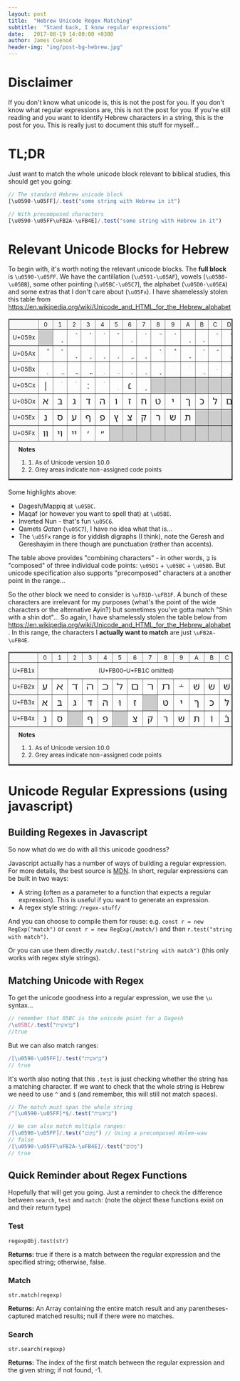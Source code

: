 ```yaml
---
layout: post
title:  "Hebrew Unicode Regex Matching"
subtitle:  "Stand back, I know regular expressions"
date:   2017-08-19 14:00:00 +0300
author: James Cuénod
header-img: "img/post-bg-hebrew.jpg"
---
```


# Disclaimer

If you don't know what unicode is, this is not the post for you. If you don't know what regular expressions are, this is not the post for you. If you're still reading and you want to identify Hebrew characters in a string, this is the post for you. This is really just to document this stuff for myself...

# TL;DR

Just want to match the whole unicode block relevant to biblical studies, this should get you going:

```javascript
// The standard Hebrew unicode block
[\u0590-\u05FF]/.test("some string with Hebrew in it")

// With precomposed characters
[\u0590-\u05FF\uFB2A-\uFB4E]/.test("some string with Hebrew in it")
```

# Relevant Unicode Blocks for Hebrew

To begin with, it's worth noting the relevant unicode blocks. The **full block** is `\u0590-\u05FF`. We have the cantillation (`\u0591-\u05AF`), vowels (`\u05B0-\u05BB`), some other pointing (`\u05BC-\u05C7`), the alphabet (`\u05D0-\u05EA`) and some extras that I don't care about (`\u05Fx`). I have shamelessly stolen this table from <https://en.wikipedia.org/wiki/Unicode_and_HTML_for_the_Hebrew_alphabet>

<table border="2" cellspacing="0" cellpadding="5" style="width:100%;border-collapse:collapse;font-size:large;text-align:center;vertical-align:middle;">
<tr style="background:#F8F8F8;font-size:small">
<td>&#160;</td><td>0</td><td>1</td><td>2</td><td>3</td><td>4</td><td>5</td><td>6</td><td>7</td><td>8</td><td>9</td><td>A</td><td>B</td><td>C</td><td>D</td><td>E</td><td>F</td>
</tr>
<tr>
<td style="background:#F8F8F8;font-size:small">U+059x</td>
<td title="Reserved" style="background-color:#CCCCCC;"></td>
<td title="U+0591: HEBREW ACCENT ETNAHTA"><span class="script-hebrew" style="font-size: 115%; font-family: 'SBL BibLit', 'SBL Hebrew', 'David CLM', 'Frenk Ruehl CLM', 'Hadasim CLM', Cardo, Shofar, David, 'Ezra SIL', 'Ezra SIL SR', 'Noto Sans Hebrew', FreeSerif, 'Times New Roman', FreeSans, Arial;" dir="rtl">֑&#160;</span>‎</td>
<td title="U+0592: HEBREW ACCENT SEGOL"><span class="script-hebrew" style="font-size: 115%; font-family: 'SBL BibLit', 'SBL Hebrew', 'David CLM', 'Frenk Ruehl CLM', 'Hadasim CLM', Cardo, Shofar, David, 'Ezra SIL', 'Ezra SIL SR', 'Noto Sans Hebrew', FreeSerif, 'Times New Roman', FreeSans, Arial;" dir="rtl">֒&#160;</span>‎</td>
<td title="U+0593: HEBREW ACCENT SHALSHELET"><span class="script-hebrew" style="font-size: 115%; font-family: 'SBL BibLit', 'SBL Hebrew', 'David CLM', 'Frenk Ruehl CLM', 'Hadasim CLM', Cardo, Shofar, David, 'Ezra SIL', 'Ezra SIL SR', 'Noto Sans Hebrew', FreeSerif, 'Times New Roman', FreeSans, Arial;" dir="rtl">֓&#160;</span>‎</td>
<td title="U+0594: HEBREW ACCENT ZAQEF QATAN"><span class="script-hebrew" style="font-size: 115%; font-family: 'SBL BibLit', 'SBL Hebrew', 'David CLM', 'Frenk Ruehl CLM', 'Hadasim CLM', Cardo, Shofar, David, 'Ezra SIL', 'Ezra SIL SR', 'Noto Sans Hebrew', FreeSerif, 'Times New Roman', FreeSans, Arial;" dir="rtl">֔&#160;</span>‎</td>
<td title="U+0595: HEBREW ACCENT ZAQEF GADOL"><span class="script-hebrew" style="font-size: 115%; font-family: 'SBL BibLit', 'SBL Hebrew', 'David CLM', 'Frenk Ruehl CLM', 'Hadasim CLM', Cardo, Shofar, David, 'Ezra SIL', 'Ezra SIL SR', 'Noto Sans Hebrew', FreeSerif, 'Times New Roman', FreeSans, Arial;" dir="rtl">֕&#160;</span>‎</td>
<td title="U+0596: HEBREW ACCENT TIPEHA"><span class="script-hebrew" style="font-size: 115%; font-family: 'SBL BibLit', 'SBL Hebrew', 'David CLM', 'Frenk Ruehl CLM', 'Hadasim CLM', Cardo, Shofar, David, 'Ezra SIL', 'Ezra SIL SR', 'Noto Sans Hebrew', FreeSerif, 'Times New Roman', FreeSans, Arial;" dir="rtl">֖&#160;</span>‎</td>
<td title="U+0597: HEBREW ACCENT REVIA"><span class="script-hebrew" style="font-size: 115%; font-family: 'SBL BibLit', 'SBL Hebrew', 'David CLM', 'Frenk Ruehl CLM', 'Hadasim CLM', Cardo, Shofar, David, 'Ezra SIL', 'Ezra SIL SR', 'Noto Sans Hebrew', FreeSerif, 'Times New Roman', FreeSans, Arial;" dir="rtl">֗&#160;</span>‎</td>
<td title="U+0598: HEBREW ACCENT ZARQA"><span class="script-hebrew" style="font-size: 115%; font-family: 'SBL BibLit', 'SBL Hebrew', 'David CLM', 'Frenk Ruehl CLM', 'Hadasim CLM', Cardo, Shofar, David, 'Ezra SIL', 'Ezra SIL SR', 'Noto Sans Hebrew', FreeSerif, 'Times New Roman', FreeSans, Arial;" dir="rtl">֘&#160;</span>‎</td>
<td title="U+0599: HEBREW ACCENT PASHTA"><span class="script-hebrew" style="font-size: 115%; font-family: 'SBL BibLit', 'SBL Hebrew', 'David CLM', 'Frenk Ruehl CLM', 'Hadasim CLM', Cardo, Shofar, David, 'Ezra SIL', 'Ezra SIL SR', 'Noto Sans Hebrew', FreeSerif, 'Times New Roman', FreeSans, Arial;" dir="rtl">֙&#160;</span>‎</td>
<td title="U+059A: HEBREW ACCENT YETIV"><span class="script-hebrew" style="font-size: 115%; font-family: 'SBL BibLit', 'SBL Hebrew', 'David CLM', 'Frenk Ruehl CLM', 'Hadasim CLM', Cardo, Shofar, David, 'Ezra SIL', 'Ezra SIL SR', 'Noto Sans Hebrew', FreeSerif, 'Times New Roman', FreeSans, Arial;" dir="rtl">֚&#160;</span>‎</td>
<td title="U+059B: HEBREW ACCENT TEVIR"><span class="script-hebrew" style="font-size: 115%; font-family: 'SBL BibLit', 'SBL Hebrew', 'David CLM', 'Frenk Ruehl CLM', 'Hadasim CLM', Cardo, Shofar, David, 'Ezra SIL', 'Ezra SIL SR', 'Noto Sans Hebrew', FreeSerif, 'Times New Roman', FreeSans, Arial;" dir="rtl">֛&#160;</span>‎</td>
<td title="U+059C: HEBREW ACCENT GERESH"><span class="script-hebrew" style="font-size: 115%; font-family: 'SBL BibLit', 'SBL Hebrew', 'David CLM', 'Frenk Ruehl CLM', 'Hadasim CLM', Cardo, Shofar, David, 'Ezra SIL', 'Ezra SIL SR', 'Noto Sans Hebrew', FreeSerif, 'Times New Roman', FreeSans, Arial;" dir="rtl">֜&#160;</span>‎</td>
<td title="U+059D: HEBREW ACCENT GERESH MUQDAM"><span class="script-hebrew" style="font-size: 115%; font-family: 'SBL BibLit', 'SBL Hebrew', 'David CLM', 'Frenk Ruehl CLM', 'Hadasim CLM', Cardo, Shofar, David, 'Ezra SIL', 'Ezra SIL SR', 'Noto Sans Hebrew', FreeSerif, 'Times New Roman', FreeSans, Arial;" dir="rtl">֝&#160;</span>‎</td>
<td title="U+059E: HEBREW ACCENT GERSHAYIM"><span class="script-hebrew" style="font-size: 115%; font-family: 'SBL BibLit', 'SBL Hebrew', 'David CLM', 'Frenk Ruehl CLM', 'Hadasim CLM', Cardo, Shofar, David, 'Ezra SIL', 'Ezra SIL SR', 'Noto Sans Hebrew', FreeSerif, 'Times New Roman', FreeSans, Arial;" dir="rtl">֞&#160;</span>‎</td>
<td title="U+059F: HEBREW ACCENT QARNEY PARA"><span class="script-hebrew" style="font-size: 115%; font-family: 'SBL BibLit', 'SBL Hebrew', 'David CLM', 'Frenk Ruehl CLM', 'Hadasim CLM', Cardo, Shofar, David, 'Ezra SIL', 'Ezra SIL SR', 'Noto Sans Hebrew', FreeSerif, 'Times New Roman', FreeSans, Arial;" dir="rtl">֟&#160;</span>‎</td>
</tr>
<tr>
<td style="background:#F8F8F8;font-size:small">U+05Ax</td>
<td title="U+05A0: HEBREW ACCENT TELISHA GEDOLA"><span class="script-hebrew" style="font-size: 115%; font-family: 'SBL BibLit', 'SBL Hebrew', 'David CLM', 'Frenk Ruehl CLM', 'Hadasim CLM', Cardo, Shofar, David, 'Ezra SIL', 'Ezra SIL SR', 'Noto Sans Hebrew', FreeSerif, 'Times New Roman', FreeSans, Arial;" dir="rtl">֠&#160;</span>‎</td>
<td title="U+05A1: HEBREW ACCENT PAZER"><span class="script-hebrew" style="font-size: 115%; font-family: 'SBL BibLit', 'SBL Hebrew', 'David CLM', 'Frenk Ruehl CLM', 'Hadasim CLM', Cardo, Shofar, David, 'Ezra SIL', 'Ezra SIL SR', 'Noto Sans Hebrew', FreeSerif, 'Times New Roman', FreeSans, Arial;" dir="rtl">֡&#160;</span>‎</td>
<td title="U+05A2: HEBREW ACCENT ATNAH HAFUKH"><span class="script-hebrew" style="font-size: 115%; font-family: 'SBL BibLit', 'SBL Hebrew', 'David CLM', 'Frenk Ruehl CLM', 'Hadasim CLM', Cardo, Shofar, David, 'Ezra SIL', 'Ezra SIL SR', 'Noto Sans Hebrew', FreeSerif, 'Times New Roman', FreeSans, Arial;" dir="rtl">֢&#160;</span>‎</td>
<td title="U+05A3: HEBREW ACCENT MUNAH"><span class="script-hebrew" style="font-size: 115%; font-family: 'SBL BibLit', 'SBL Hebrew', 'David CLM', 'Frenk Ruehl CLM', 'Hadasim CLM', Cardo, Shofar, David, 'Ezra SIL', 'Ezra SIL SR', 'Noto Sans Hebrew', FreeSerif, 'Times New Roman', FreeSans, Arial;" dir="rtl">֣&#160;</span>‎</td>
<td title="U+05A4: HEBREW ACCENT MAHAPAKH"><span class="script-hebrew" style="font-size: 115%; font-family: 'SBL BibLit', 'SBL Hebrew', 'David CLM', 'Frenk Ruehl CLM', 'Hadasim CLM', Cardo, Shofar, David, 'Ezra SIL', 'Ezra SIL SR', 'Noto Sans Hebrew', FreeSerif, 'Times New Roman', FreeSans, Arial;" dir="rtl">֤&#160;</span>‎</td>
<td title="U+05A5: HEBREW ACCENT MERKHA"><span class="script-hebrew" style="font-size: 115%; font-family: 'SBL BibLit', 'SBL Hebrew', 'David CLM', 'Frenk Ruehl CLM', 'Hadasim CLM', Cardo, Shofar, David, 'Ezra SIL', 'Ezra SIL SR', 'Noto Sans Hebrew', FreeSerif, 'Times New Roman', FreeSans, Arial;" dir="rtl">֥&#160;</span>‎</td>
<td title="U+05A6: HEBREW ACCENT MERKHA KEFULA"><span class="script-hebrew" style="font-size: 115%; font-family: 'SBL BibLit', 'SBL Hebrew', 'David CLM', 'Frenk Ruehl CLM', 'Hadasim CLM', Cardo, Shofar, David, 'Ezra SIL', 'Ezra SIL SR', 'Noto Sans Hebrew', FreeSerif, 'Times New Roman', FreeSans, Arial;" dir="rtl">֦&#160;</span>‎</td>
<td title="U+05A7: HEBREW ACCENT DARGA"><span class="script-hebrew" style="font-size: 115%; font-family: 'SBL BibLit', 'SBL Hebrew', 'David CLM', 'Frenk Ruehl CLM', 'Hadasim CLM', Cardo, Shofar, David, 'Ezra SIL', 'Ezra SIL SR', 'Noto Sans Hebrew', FreeSerif, 'Times New Roman', FreeSans, Arial;" dir="rtl">֧&#160;</span>‎</td>
<td title="U+05A8: HEBREW ACCENT QADMA"><span class="script-hebrew" style="font-size: 115%; font-family: 'SBL BibLit', 'SBL Hebrew', 'David CLM', 'Frenk Ruehl CLM', 'Hadasim CLM', Cardo, Shofar, David, 'Ezra SIL', 'Ezra SIL SR', 'Noto Sans Hebrew', FreeSerif, 'Times New Roman', FreeSans, Arial;" dir="rtl">֨&#160;</span>‎</td>
<td title="U+05A9: HEBREW ACCENT TELISHA QETANA"><span class="script-hebrew" style="font-size: 115%; font-family: 'SBL BibLit', 'SBL Hebrew', 'David CLM', 'Frenk Ruehl CLM', 'Hadasim CLM', Cardo, Shofar, David, 'Ezra SIL', 'Ezra SIL SR', 'Noto Sans Hebrew', FreeSerif, 'Times New Roman', FreeSans, Arial;" dir="rtl">֩&#160;</span>‎</td>
<td title="U+05AA: HEBREW ACCENT YERAH BEN YOMO"><span class="script-hebrew" style="font-size: 115%; font-family: 'SBL BibLit', 'SBL Hebrew', 'David CLM', 'Frenk Ruehl CLM', 'Hadasim CLM', Cardo, Shofar, David, 'Ezra SIL', 'Ezra SIL SR', 'Noto Sans Hebrew', FreeSerif, 'Times New Roman', FreeSans, Arial;" dir="rtl">֪&#160;</span>‎</td>
<td title="U+05AB: HEBREW ACCENT OLE"><span class="script-hebrew" style="font-size: 115%; font-family: 'SBL BibLit', 'SBL Hebrew', 'David CLM', 'Frenk Ruehl CLM', 'Hadasim CLM', Cardo, Shofar, David, 'Ezra SIL', 'Ezra SIL SR', 'Noto Sans Hebrew', FreeSerif, 'Times New Roman', FreeSans, Arial;" dir="rtl">֫&#160;</span>‎</td>
<td title="U+05AC: HEBREW ACCENT ILUY"><span class="script-hebrew" style="font-size: 115%; font-family: 'SBL BibLit', 'SBL Hebrew', 'David CLM', 'Frenk Ruehl CLM', 'Hadasim CLM', Cardo, Shofar, David, 'Ezra SIL', 'Ezra SIL SR', 'Noto Sans Hebrew', FreeSerif, 'Times New Roman', FreeSans, Arial;" dir="rtl">֬&#160;</span>‎</td>
<td title="U+05AD: HEBREW ACCENT DEHI"><span class="script-hebrew" style="font-size: 115%; font-family: 'SBL BibLit', 'SBL Hebrew', 'David CLM', 'Frenk Ruehl CLM', 'Hadasim CLM', Cardo, Shofar, David, 'Ezra SIL', 'Ezra SIL SR', 'Noto Sans Hebrew', FreeSerif, 'Times New Roman', FreeSans, Arial;" dir="rtl">֭&#160;</span>‎</td>
<td title="U+05AE: HEBREW ACCENT ZINOR"><span class="script-hebrew" style="font-size: 115%; font-family: 'SBL BibLit', 'SBL Hebrew', 'David CLM', 'Frenk Ruehl CLM', 'Hadasim CLM', Cardo, Shofar, David, 'Ezra SIL', 'Ezra SIL SR', 'Noto Sans Hebrew', FreeSerif, 'Times New Roman', FreeSans, Arial;" dir="rtl">֮&#160;</span>‎</td>
<td title="U+05AF: HEBREW MARK MASORA CIRCLE"><span class="script-hebrew" style="font-size: 115%; font-family: 'SBL BibLit', 'SBL Hebrew', 'David CLM', 'Frenk Ruehl CLM', 'Hadasim CLM', Cardo, Shofar, David, 'Ezra SIL', 'Ezra SIL SR', 'Noto Sans Hebrew', FreeSerif, 'Times New Roman', FreeSans, Arial;" dir="rtl">֯&#160;</span>‎</td>
</tr>
<tr>
<td style="background:#F8F8F8;font-size:small">U+05Bx</td>
<td title="U+05B0: HEBREW POINT SHEVA"><span class="script-hebrew" style="font-size: 115%; font-family: 'SBL BibLit', 'SBL Hebrew', 'David CLM', 'Frenk Ruehl CLM', 'Hadasim CLM', Cardo, Shofar, David, 'Ezra SIL', 'Ezra SIL SR', 'Noto Sans Hebrew', FreeSerif, 'Times New Roman', FreeSans, Arial;" dir="rtl">ְ&#160;</span>‎</td>
<td title="U+05B1: HEBREW POINT HATAF SEGOL"><span class="script-hebrew" style="font-size: 115%; font-family: 'SBL BibLit', 'SBL Hebrew', 'David CLM', 'Frenk Ruehl CLM', 'Hadasim CLM', Cardo, Shofar, David, 'Ezra SIL', 'Ezra SIL SR', 'Noto Sans Hebrew', FreeSerif, 'Times New Roman', FreeSans, Arial;" dir="rtl">ֱ&#160;</span>‎</td>
<td title="U+05B2: HEBREW POINT HATAF PATAH"><span class="script-hebrew" style="font-size: 115%; font-family: 'SBL BibLit', 'SBL Hebrew', 'David CLM', 'Frenk Ruehl CLM', 'Hadasim CLM', Cardo, Shofar, David, 'Ezra SIL', 'Ezra SIL SR', 'Noto Sans Hebrew', FreeSerif, 'Times New Roman', FreeSans, Arial;" dir="rtl">ֲ&#160;</span>‎</td>
<td title="U+05B3: HEBREW POINT HATAF QAMATS"><span class="script-hebrew" style="font-size: 115%; font-family: 'SBL BibLit', 'SBL Hebrew', 'David CLM', 'Frenk Ruehl CLM', 'Hadasim CLM', Cardo, Shofar, David, 'Ezra SIL', 'Ezra SIL SR', 'Noto Sans Hebrew', FreeSerif, 'Times New Roman', FreeSans, Arial;" dir="rtl">ֳ&#160;</span>‎</td>
<td title="U+05B4: HEBREW POINT HIRIQ"><span class="script-hebrew" style="font-size: 115%; font-family: 'SBL BibLit', 'SBL Hebrew', 'David CLM', 'Frenk Ruehl CLM', 'Hadasim CLM', Cardo, Shofar, David, 'Ezra SIL', 'Ezra SIL SR', 'Noto Sans Hebrew', FreeSerif, 'Times New Roman', FreeSans, Arial;" dir="rtl">ִ&#160;</span>‎</td>
<td title="U+05B5: HEBREW POINT TSERE"><span class="script-hebrew" style="font-size: 115%; font-family: 'SBL BibLit', 'SBL Hebrew', 'David CLM', 'Frenk Ruehl CLM', 'Hadasim CLM', Cardo, Shofar, David, 'Ezra SIL', 'Ezra SIL SR', 'Noto Sans Hebrew', FreeSerif, 'Times New Roman', FreeSans, Arial;" dir="rtl">ֵ&#160;</span>‎</td>
<td title="U+05B6: HEBREW POINT SEGOL"><span class="script-hebrew" style="font-size: 115%; font-family: 'SBL BibLit', 'SBL Hebrew', 'David CLM', 'Frenk Ruehl CLM', 'Hadasim CLM', Cardo, Shofar, David, 'Ezra SIL', 'Ezra SIL SR', 'Noto Sans Hebrew', FreeSerif, 'Times New Roman', FreeSans, Arial;" dir="rtl">ֶ&#160;</span>‎</td>
<td title="U+05B7: HEBREW POINT PATAH"><span class="script-hebrew" style="font-size: 115%; font-family: 'SBL BibLit', 'SBL Hebrew', 'David CLM', 'Frenk Ruehl CLM', 'Hadasim CLM', Cardo, Shofar, David, 'Ezra SIL', 'Ezra SIL SR', 'Noto Sans Hebrew', FreeSerif, 'Times New Roman', FreeSans, Arial;" dir="rtl">ַ&#160;</span>‎</td>
<td title="U+05B8: HEBREW POINT QAMATS"><span class="script-hebrew" style="font-size: 115%; font-family: 'SBL BibLit', 'SBL Hebrew', 'David CLM', 'Frenk Ruehl CLM', 'Hadasim CLM', Cardo, Shofar, David, 'Ezra SIL', 'Ezra SIL SR', 'Noto Sans Hebrew', FreeSerif, 'Times New Roman', FreeSans, Arial;" dir="rtl">ָ&#160;</span>‎</td>
<td title="U+05B9: HEBREW POINT HOLAM"><span class="script-hebrew" style="font-size: 115%; font-family: 'SBL BibLit', 'SBL Hebrew', 'David CLM', 'Frenk Ruehl CLM', 'Hadasim CLM', Cardo, Shofar, David, 'Ezra SIL', 'Ezra SIL SR', 'Noto Sans Hebrew', FreeSerif, 'Times New Roman', FreeSans, Arial;" dir="rtl">ֹ&#160;</span>‎</td>
<td title="U+05BA: HEBREW POINT HOLAM HASER FOR VAV"><span class="script-hebrew" style="font-size: 115%; font-family: 'SBL BibLit', 'SBL Hebrew', 'David CLM', 'Frenk Ruehl CLM', 'Hadasim CLM', Cardo, Shofar, David, 'Ezra SIL', 'Ezra SIL SR', 'Noto Sans Hebrew', FreeSerif, 'Times New Roman', FreeSans, Arial;" dir="rtl">ֺ&#160;</span>‎</td>
<td title="U+05BB: HEBREW POINT QUBUTS"><span class="script-hebrew" style="font-size: 115%; font-family: 'SBL BibLit', 'SBL Hebrew', 'David CLM', 'Frenk Ruehl CLM', 'Hadasim CLM', Cardo, Shofar, David, 'Ezra SIL', 'Ezra SIL SR', 'Noto Sans Hebrew', FreeSerif, 'Times New Roman', FreeSans, Arial;" dir="rtl">ֻ&#160;</span>‎</td>
<td title="U+05BC: HEBREW POINT DAGESH OR MAPIQ"><span class="script-hebrew" style="font-size: 115%; font-family: 'SBL BibLit', 'SBL Hebrew', 'David CLM', 'Frenk Ruehl CLM', 'Hadasim CLM', Cardo, Shofar, David, 'Ezra SIL', 'Ezra SIL SR', 'Noto Sans Hebrew', FreeSerif, 'Times New Roman', FreeSans, Arial;" dir="rtl">ּ&#160;</span>‎</td>
<td title="U+05BD: HEBREW POINT METEG"><span class="script-hebrew" style="font-size: 115%; font-family: 'SBL BibLit', 'SBL Hebrew', 'David CLM', 'Frenk Ruehl CLM', 'Hadasim CLM', Cardo, Shofar, David, 'Ezra SIL', 'Ezra SIL SR', 'Noto Sans Hebrew', FreeSerif, 'Times New Roman', FreeSans, Arial;" dir="rtl">ֽ&#160;</span>‎</td>
<td title="U+05BE: HEBREW PUNCTUATION MAQAF"><span class="script-hebrew" style="font-size: 115%; font-family: 'SBL BibLit', 'SBL Hebrew', 'David CLM', 'Frenk Ruehl CLM', 'Hadasim CLM', Cardo, Shofar, David, 'Ezra SIL', 'Ezra SIL SR', 'Noto Sans Hebrew', FreeSerif, 'Times New Roman', FreeSans, Arial;" dir="rtl">־</span>‎</td>
<td title="U+05BF: HEBREW POINT RAFE"><span class="script-hebrew" style="font-size: 115%; font-family: 'SBL BibLit', 'SBL Hebrew', 'David CLM', 'Frenk Ruehl CLM', 'Hadasim CLM', Cardo, Shofar, David, 'Ezra SIL', 'Ezra SIL SR', 'Noto Sans Hebrew', FreeSerif, 'Times New Roman', FreeSans, Arial;" dir="rtl">ֿ&#160;</span>‎</td>
</tr>
<tr>
<td style="background:#F8F8F8;font-size:small">U+05Cx</td>
<td title="U+05C0: HEBREW PUNCTUATION PASEQ"><span class="script-hebrew" style="font-size: 115%; font-family: 'SBL BibLit', 'SBL Hebrew', 'David CLM', 'Frenk Ruehl CLM', 'Hadasim CLM', Cardo, Shofar, David, 'Ezra SIL', 'Ezra SIL SR', 'Noto Sans Hebrew', FreeSerif, 'Times New Roman', FreeSans, Arial;" dir="rtl">׀</span>‎</td>
<td title="U+05C1: HEBREW POINT SHIN DOT"><span class="script-hebrew" style="font-size: 115%; font-family: 'SBL BibLit', 'SBL Hebrew', 'David CLM', 'Frenk Ruehl CLM', 'Hadasim CLM', Cardo, Shofar, David, 'Ezra SIL', 'Ezra SIL SR', 'Noto Sans Hebrew', FreeSerif, 'Times New Roman', FreeSans, Arial;" dir="rtl">ׁ&#160;</span>‎</td>
<td title="U+05C2: HEBREW POINT SIN DOT"><span class="script-hebrew" style="font-size: 115%; font-family: 'SBL BibLit', 'SBL Hebrew', 'David CLM', 'Frenk Ruehl CLM', 'Hadasim CLM', Cardo, Shofar, David, 'Ezra SIL', 'Ezra SIL SR', 'Noto Sans Hebrew', FreeSerif, 'Times New Roman', FreeSans, Arial;" dir="rtl">ׂ&#160;</span>‎</td>
<td title="U+05C3: HEBREW PUNCTUATION SOF PASUQ"><span class="script-hebrew" style="font-size: 115%; font-family: 'SBL BibLit', 'SBL Hebrew', 'David CLM', 'Frenk Ruehl CLM', 'Hadasim CLM', Cardo, Shofar, David, 'Ezra SIL', 'Ezra SIL SR', 'Noto Sans Hebrew', FreeSerif, 'Times New Roman', FreeSans, Arial;" dir="rtl">׃</span>‎</td>
<td title="U+05C4: HEBREW MARK UPPER DOT"><span class="script-hebrew" style="font-size: 115%; font-family: 'SBL BibLit', 'SBL Hebrew', 'David CLM', 'Frenk Ruehl CLM', 'Hadasim CLM', Cardo, Shofar, David, 'Ezra SIL', 'Ezra SIL SR', 'Noto Sans Hebrew', FreeSerif, 'Times New Roman', FreeSans, Arial;" dir="rtl">ׄ&#160;</span>‎</td>
<td title="U+05C5: HEBREW MARK LOWER DOT"><span class="script-hebrew" style="font-size: 115%; font-family: 'SBL BibLit', 'SBL Hebrew', 'David CLM', 'Frenk Ruehl CLM', 'Hadasim CLM', Cardo, Shofar, David, 'Ezra SIL', 'Ezra SIL SR', 'Noto Sans Hebrew', FreeSerif, 'Times New Roman', FreeSans, Arial;" dir="rtl">ׅ&#160;</span>‎</td>
<td title="U+05C6: HEBREW PUNCTUATION NUN HAFUKHA"><span class="script-hebrew" style="font-size: 115%; font-family: 'SBL BibLit', 'SBL Hebrew', 'David CLM', 'Frenk Ruehl CLM', 'Hadasim CLM', Cardo, Shofar, David, 'Ezra SIL', 'Ezra SIL SR', 'Noto Sans Hebrew', FreeSerif, 'Times New Roman', FreeSans, Arial;" dir="rtl">׆</span>‎</td>
<td title="U+05C7: HEBREW POINT QAMATS QATAN"><span class="script-hebrew" style="font-size: 115%; font-family: 'SBL BibLit', 'SBL Hebrew', 'David CLM', 'Frenk Ruehl CLM', 'Hadasim CLM', Cardo, Shofar, David, 'Ezra SIL', 'Ezra SIL SR', 'Noto Sans Hebrew', FreeSerif, 'Times New Roman', FreeSans, Arial;" dir="rtl">ׇ&#160;</span>‎</td>
<td title="Reserved" style="background-color:#CCCCCC;"></td>
<td title="Reserved" style="background-color:#CCCCCC;"></td>
<td title="Reserved" style="background-color:#CCCCCC;"></td>
<td title="Reserved" style="background-color:#CCCCCC;"></td>
<td title="Reserved" style="background-color:#CCCCCC;"></td>
<td title="Reserved" style="background-color:#CCCCCC;"></td>
<td title="Reserved" style="background-color:#CCCCCC;"></td>
<td title="Reserved" style="background-color:#CCCCCC;"></td>
</tr>
<tr>
<td style="background:#F8F8F8;font-size:small">U+05Dx</td>
<td title="U+05D0: HEBREW LETTER ALEF"><span class="script-hebrew" style="font-size: 115%; font-family: 'SBL BibLit', 'SBL Hebrew', 'David CLM', 'Frenk Ruehl CLM', 'Hadasim CLM', Cardo, Shofar, David, 'Ezra SIL', 'Ezra SIL SR', 'Noto Sans Hebrew', FreeSerif, 'Times New Roman', FreeSans, Arial;" dir="rtl">א</span>‎</td>
<td title="U+05D1: HEBREW LETTER BET"><span class="script-hebrew" style="font-size: 115%; font-family: 'SBL BibLit', 'SBL Hebrew', 'David CLM', 'Frenk Ruehl CLM', 'Hadasim CLM', Cardo, Shofar, David, 'Ezra SIL', 'Ezra SIL SR', 'Noto Sans Hebrew', FreeSerif, 'Times New Roman', FreeSans, Arial;" dir="rtl">ב</span>‎</td>
<td title="U+05D2: HEBREW LETTER GIMEL"><span class="script-hebrew" style="font-size: 115%; font-family: 'SBL BibLit', 'SBL Hebrew', 'David CLM', 'Frenk Ruehl CLM', 'Hadasim CLM', Cardo, Shofar, David, 'Ezra SIL', 'Ezra SIL SR', 'Noto Sans Hebrew', FreeSerif, 'Times New Roman', FreeSans, Arial;" dir="rtl">ג</span>‎</td>
<td title="U+05D3: HEBREW LETTER DALET"><span class="script-hebrew" style="font-size: 115%; font-family: 'SBL BibLit', 'SBL Hebrew', 'David CLM', 'Frenk Ruehl CLM', 'Hadasim CLM', Cardo, Shofar, David, 'Ezra SIL', 'Ezra SIL SR', 'Noto Sans Hebrew', FreeSerif, 'Times New Roman', FreeSans, Arial;" dir="rtl">ד</span>‎</td>
<td title="U+05D4: HEBREW LETTER HE"><span class="script-hebrew" style="font-size: 115%; font-family: 'SBL BibLit', 'SBL Hebrew', 'David CLM', 'Frenk Ruehl CLM', 'Hadasim CLM', Cardo, Shofar, David, 'Ezra SIL', 'Ezra SIL SR', 'Noto Sans Hebrew', FreeSerif, 'Times New Roman', FreeSans, Arial;" dir="rtl">ה</span>‎</td>
<td title="U+05D5: HEBREW LETTER VAV"><span class="script-hebrew" style="font-size: 115%; font-family: 'SBL BibLit', 'SBL Hebrew', 'David CLM', 'Frenk Ruehl CLM', 'Hadasim CLM', Cardo, Shofar, David, 'Ezra SIL', 'Ezra SIL SR', 'Noto Sans Hebrew', FreeSerif, 'Times New Roman', FreeSans, Arial;" dir="rtl">ו</span>‎</td>
<td title="U+05D6: HEBREW LETTER ZAYIN"><span class="script-hebrew" style="font-size: 115%; font-family: 'SBL BibLit', 'SBL Hebrew', 'David CLM', 'Frenk Ruehl CLM', 'Hadasim CLM', Cardo, Shofar, David, 'Ezra SIL', 'Ezra SIL SR', 'Noto Sans Hebrew', FreeSerif, 'Times New Roman', FreeSans, Arial;" dir="rtl">ז</span>‎</td>
<td title="U+05D7: HEBREW LETTER HET"><span class="script-hebrew" style="font-size: 115%; font-family: 'SBL BibLit', 'SBL Hebrew', 'David CLM', 'Frenk Ruehl CLM', 'Hadasim CLM', Cardo, Shofar, David, 'Ezra SIL', 'Ezra SIL SR', 'Noto Sans Hebrew', FreeSerif, 'Times New Roman', FreeSans, Arial;" dir="rtl">ח</span>‎</td>
<td title="U+05D8: HEBREW LETTER TET"><span class="script-hebrew" style="font-size: 115%; font-family: 'SBL BibLit', 'SBL Hebrew', 'David CLM', 'Frenk Ruehl CLM', 'Hadasim CLM', Cardo, Shofar, David, 'Ezra SIL', 'Ezra SIL SR', 'Noto Sans Hebrew', FreeSerif, 'Times New Roman', FreeSans, Arial;" dir="rtl">ט</span>‎</td>
<td title="U+05D9: HEBREW LETTER YOD"><span class="script-hebrew" style="font-size: 115%; font-family: 'SBL BibLit', 'SBL Hebrew', 'David CLM', 'Frenk Ruehl CLM', 'Hadasim CLM', Cardo, Shofar, David, 'Ezra SIL', 'Ezra SIL SR', 'Noto Sans Hebrew', FreeSerif, 'Times New Roman', FreeSans, Arial;" dir="rtl">י</span>‎</td>
<td title="U+05DA: HEBREW LETTER FINAL KAF"><span class="script-hebrew" style="font-size: 115%; font-family: 'SBL BibLit', 'SBL Hebrew', 'David CLM', 'Frenk Ruehl CLM', 'Hadasim CLM', Cardo, Shofar, David, 'Ezra SIL', 'Ezra SIL SR', 'Noto Sans Hebrew', FreeSerif, 'Times New Roman', FreeSans, Arial;" dir="rtl">ך</span>‎</td>
<td title="U+05DB: HEBREW LETTER KAF"><span class="script-hebrew" style="font-size: 115%; font-family: 'SBL BibLit', 'SBL Hebrew', 'David CLM', 'Frenk Ruehl CLM', 'Hadasim CLM', Cardo, Shofar, David, 'Ezra SIL', 'Ezra SIL SR', 'Noto Sans Hebrew', FreeSerif, 'Times New Roman', FreeSans, Arial;" dir="rtl">כ</span>‎</td>
<td title="U+05DC: HEBREW LETTER LAMED"><span class="script-hebrew" style="font-size: 115%; font-family: 'SBL BibLit', 'SBL Hebrew', 'David CLM', 'Frenk Ruehl CLM', 'Hadasim CLM', Cardo, Shofar, David, 'Ezra SIL', 'Ezra SIL SR', 'Noto Sans Hebrew', FreeSerif, 'Times New Roman', FreeSans, Arial;" dir="rtl">ל</span>‎</td>
<td title="U+05DD: HEBREW LETTER FINAL MEM"><span class="script-hebrew" style="font-size: 115%; font-family: 'SBL BibLit', 'SBL Hebrew', 'David CLM', 'Frenk Ruehl CLM', 'Hadasim CLM', Cardo, Shofar, David, 'Ezra SIL', 'Ezra SIL SR', 'Noto Sans Hebrew', FreeSerif, 'Times New Roman', FreeSans, Arial;" dir="rtl">ם</span>‎</td>
<td title="U+05DE: HEBREW LETTER MEM"><span class="script-hebrew" style="font-size: 115%; font-family: 'SBL BibLit', 'SBL Hebrew', 'David CLM', 'Frenk Ruehl CLM', 'Hadasim CLM', Cardo, Shofar, David, 'Ezra SIL', 'Ezra SIL SR', 'Noto Sans Hebrew', FreeSerif, 'Times New Roman', FreeSans, Arial;" dir="rtl">מ</span>‎</td>
<td title="U+05DF: HEBREW LETTER FINAL NUN"><span class="script-hebrew" style="font-size: 115%; font-family: 'SBL BibLit', 'SBL Hebrew', 'David CLM', 'Frenk Ruehl CLM', 'Hadasim CLM', Cardo, Shofar, David, 'Ezra SIL', 'Ezra SIL SR', 'Noto Sans Hebrew', FreeSerif, 'Times New Roman', FreeSans, Arial;" dir="rtl">ן</span>‎</td>
</tr>
<tr>
<td style="background:#F8F8F8;font-size:small">U+05Ex</td>
<td title="U+05E0: HEBREW LETTER NUN"><span class="script-hebrew" style="font-size: 115%; font-family: 'SBL BibLit', 'SBL Hebrew', 'David CLM', 'Frenk Ruehl CLM', 'Hadasim CLM', Cardo, Shofar, David, 'Ezra SIL', 'Ezra SIL SR', 'Noto Sans Hebrew', FreeSerif, 'Times New Roman', FreeSans, Arial;" dir="rtl">נ</span>‎</td>
<td title="U+05E1: HEBREW LETTER SAMEKH"><span class="script-hebrew" style="font-size: 115%; font-family: 'SBL BibLit', 'SBL Hebrew', 'David CLM', 'Frenk Ruehl CLM', 'Hadasim CLM', Cardo, Shofar, David, 'Ezra SIL', 'Ezra SIL SR', 'Noto Sans Hebrew', FreeSerif, 'Times New Roman', FreeSans, Arial;" dir="rtl">ס</span>‎</td>
<td title="U+05E2: HEBREW LETTER AYIN"><span class="script-hebrew" style="font-size: 115%; font-family: 'SBL BibLit', 'SBL Hebrew', 'David CLM', 'Frenk Ruehl CLM', 'Hadasim CLM', Cardo, Shofar, David, 'Ezra SIL', 'Ezra SIL SR', 'Noto Sans Hebrew', FreeSerif, 'Times New Roman', FreeSans, Arial;" dir="rtl">ע</span>‎</td>
<td title="U+05E3: HEBREW LETTER FINAL PE"><span class="script-hebrew" style="font-size: 115%; font-family: 'SBL BibLit', 'SBL Hebrew', 'David CLM', 'Frenk Ruehl CLM', 'Hadasim CLM', Cardo, Shofar, David, 'Ezra SIL', 'Ezra SIL SR', 'Noto Sans Hebrew', FreeSerif, 'Times New Roman', FreeSans, Arial;" dir="rtl">ף</span>‎</td>
<td title="U+05E4: HEBREW LETTER PE"><span class="script-hebrew" style="font-size: 115%; font-family: 'SBL BibLit', 'SBL Hebrew', 'David CLM', 'Frenk Ruehl CLM', 'Hadasim CLM', Cardo, Shofar, David, 'Ezra SIL', 'Ezra SIL SR', 'Noto Sans Hebrew', FreeSerif, 'Times New Roman', FreeSans, Arial;" dir="rtl">פ</span>‎</td>
<td title="U+05E5: HEBREW LETTER FINAL TSADI"><span class="script-hebrew" style="font-size: 115%; font-family: 'SBL BibLit', 'SBL Hebrew', 'David CLM', 'Frenk Ruehl CLM', 'Hadasim CLM', Cardo, Shofar, David, 'Ezra SIL', 'Ezra SIL SR', 'Noto Sans Hebrew', FreeSerif, 'Times New Roman', FreeSans, Arial;" dir="rtl">ץ</span>‎</td>
<td title="U+05E6: HEBREW LETTER TSADI"><span class="script-hebrew" style="font-size: 115%; font-family: 'SBL BibLit', 'SBL Hebrew', 'David CLM', 'Frenk Ruehl CLM', 'Hadasim CLM', Cardo, Shofar, David, 'Ezra SIL', 'Ezra SIL SR', 'Noto Sans Hebrew', FreeSerif, 'Times New Roman', FreeSans, Arial;" dir="rtl">צ</span>‎</td>
<td title="U+05E7: HEBREW LETTER QOF"><span class="script-hebrew" style="font-size: 115%; font-family: 'SBL BibLit', 'SBL Hebrew', 'David CLM', 'Frenk Ruehl CLM', 'Hadasim CLM', Cardo, Shofar, David, 'Ezra SIL', 'Ezra SIL SR', 'Noto Sans Hebrew', FreeSerif, 'Times New Roman', FreeSans, Arial;" dir="rtl">ק</span>‎</td>
<td title="U+05E8: HEBREW LETTER RESH"><span class="script-hebrew" style="font-size: 115%; font-family: 'SBL BibLit', 'SBL Hebrew', 'David CLM', 'Frenk Ruehl CLM', 'Hadasim CLM', Cardo, Shofar, David, 'Ezra SIL', 'Ezra SIL SR', 'Noto Sans Hebrew', FreeSerif, 'Times New Roman', FreeSans, Arial;" dir="rtl">ר</span>‎</td>
<td title="U+05E9: HEBREW LETTER SHIN"><span class="script-hebrew" style="font-size: 115%; font-family: 'SBL BibLit', 'SBL Hebrew', 'David CLM', 'Frenk Ruehl CLM', 'Hadasim CLM', Cardo, Shofar, David, 'Ezra SIL', 'Ezra SIL SR', 'Noto Sans Hebrew', FreeSerif, 'Times New Roman', FreeSans, Arial;" dir="rtl">ש</span>‎</td>
<td title="U+05EA: HEBREW LETTER TAV"><span class="script-hebrew" style="font-size: 115%; font-family: 'SBL BibLit', 'SBL Hebrew', 'David CLM', 'Frenk Ruehl CLM', 'Hadasim CLM', Cardo, Shofar, David, 'Ezra SIL', 'Ezra SIL SR', 'Noto Sans Hebrew', FreeSerif, 'Times New Roman', FreeSans, Arial;" dir="rtl">ת</span>‎</td>
<td title="Reserved" style="background-color:#CCCCCC;"></td>
<td title="Reserved" style="background-color:#CCCCCC;"></td>
<td title="Reserved" style="background-color:#CCCCCC;"></td>
<td title="Reserved" style="background-color:#CCCCCC;"></td>
<td title="Reserved" style="background-color:#CCCCCC;"></td>
</tr>
<tr>
<td style="background:#F8F8F8;font-size:small">U+05Fx</td>
<td title="U+05F0: HEBREW LIGATURE YIDDISH DOUBLE VAV"><span class="script-hebrew" style="font-size: 115%; font-family: 'SBL BibLit', 'SBL Hebrew', 'David CLM', 'Frenk Ruehl CLM', 'Hadasim CLM', Cardo, Shofar, David, 'Ezra SIL', 'Ezra SIL SR', 'Noto Sans Hebrew', FreeSerif, 'Times New Roman', FreeSans, Arial;" dir="rtl">װ</span>‎</td>
<td title="U+05F1: HEBREW LIGATURE YIDDISH VAV YOD"><span class="script-hebrew" style="font-size: 115%; font-family: 'SBL BibLit', 'SBL Hebrew', 'David CLM', 'Frenk Ruehl CLM', 'Hadasim CLM', Cardo, Shofar, David, 'Ezra SIL', 'Ezra SIL SR', 'Noto Sans Hebrew', FreeSerif, 'Times New Roman', FreeSans, Arial;" dir="rtl">ױ</span>‎</td>
<td title="U+05F2: HEBREW LIGATURE YIDDISH DOUBLE YOD"><span class="script-hebrew" style="font-size: 115%; font-family: 'SBL BibLit', 'SBL Hebrew', 'David CLM', 'Frenk Ruehl CLM', 'Hadasim CLM', Cardo, Shofar, David, 'Ezra SIL', 'Ezra SIL SR', 'Noto Sans Hebrew', FreeSerif, 'Times New Roman', FreeSans, Arial;" dir="rtl">ײ</span>‎</td>
<td title="U+05F3: HEBREW PUNCTUATION GERESH"><span class="script-hebrew" style="font-size: 115%; font-family: 'SBL BibLit', 'SBL Hebrew', 'David CLM', 'Frenk Ruehl CLM', 'Hadasim CLM', Cardo, Shofar, David, 'Ezra SIL', 'Ezra SIL SR', 'Noto Sans Hebrew', FreeSerif, 'Times New Roman', FreeSans, Arial;" dir="rtl">׳</span>‎</td>
<td title="U+05F4: HEBREW PUNCTUATION GERSHAYIM"><span class="script-hebrew" style="font-size: 115%; font-family: 'SBL BibLit', 'SBL Hebrew', 'David CLM', 'Frenk Ruehl CLM', 'Hadasim CLM', Cardo, Shofar, David, 'Ezra SIL', 'Ezra SIL SR', 'Noto Sans Hebrew', FreeSerif, 'Times New Roman', FreeSans, Arial;" dir="rtl">״</span>‎</td>
<td title="Reserved" style="background-color:#CCCCCC;"></td>
<td title="Reserved" style="background-color:#CCCCCC;"></td>
<td title="Reserved" style="background-color:#CCCCCC;"></td>
<td title="Reserved" style="background-color:#CCCCCC;"></td>
<td title="Reserved" style="background-color:#CCCCCC;"></td>
<td title="Reserved" style="background-color:#CCCCCC;"></td>
<td title="Reserved" style="background-color:#CCCCCC;"></td>
<td title="Reserved" style="background-color:#CCCCCC;"></td>
<td title="Reserved" style="background-color:#CCCCCC;"></td>
<td title="Reserved" style="background-color:#CCCCCC;"></td>
<td title="Reserved" style="background-color:#CCCCCC;"></td>
</tr>
<tr>
<td colspan="17" style="background:#F8F8F8;font-size:small;text-align:left;padding:10px 20px 0 20px;"><b>Notes</b>
<ol>
<li>1. As of Unicode version 10.0</li>
<li>2. Grey areas indicate non-assigned code points</li>
</ol>
</td>
</tr>
</table>

Some highlights above:
 - Dagesh/Mappiq at `\u05BC`.
 - Maqaf (or however you want to spell that) at `\u05BE`.
 - Inverted Nun - that's fun `\u05C6`.
 - Qamets *Qatan* (`\u05C7`), I have no idea what that is...
 - The `\u05Fx` range is for yiddish digraphs (I think), note the Geresh and Gereshayim in there though are punctuation (rather than accents).

The table above provides "combining characters" - in other words, בְּ is "composed" of three individual code points: `\u05D1` + `\u05BC` + `\u05B0`. But unicode specification also supports "precomposed" characters at a another point in the range...

So the other block we need to consider is `\uFB1D-\uFB1F`. A bunch of these characters are irrelevant for my purposes (what's the point of the wide characters or the alternative Ayin?) but sometimes you've gotta match "Shin with a shin dot"... So again, I have shamelessly stolen the table below from <https://en.wikipedia.org/wiki/Unicode_and_HTML_for_the_Hebrew_alphabet>. In this range, the characters I **actually want to match** are just `\uFB2A-\uFB4E`.

<table border="2" cellspacing="0" cellpadding="5" style="width:100%;border-collapse:collapse;font-size:large;text-align:center;vertical-align:middle;">
<tr style="background:#F8F8F8;font-size:small">
<td>&nbsp;</td><td>0</td><td>1</td><td>2</td><td>3</td><td>4</td><td>5</td><td>6</td><td>7</td><td>8</td><td>9</td><td>A</td><td>B</td><td>C</td><td>D</td><td>E</td><td>F</td>
</tr>
<tr>
<td style="background:#F8F8F8;font-size:small">U+FB1x</td>
<td colspan="13" style="font-size:small">(U+FB00–U+FB1C omitted)</td>
<td title="U+FB1D: HEBREW LETTER YOD WITH HIRIQ"><span class="script-hebrew" style="font-size: 115%; font-family: Alef, 'SBL BibLit', 'SBL Hebrew', 'David CLM', 'Frenk Ruehl CLM', 'Hadasim CLM', Cardo, Shofar, David, 'Ezra SIL', 'Ezra SIL SR', 'Noto Sans Hebrew', FreeSerif, 'Times New Roman', FreeSans, Arial;" dir="rtl">יִ</span>‎</td>
<td title="U+FB1E: HEBREW POINT JUDEO-SPANISH VARIKA"><span class="script-hebrew" style="font-size: 115%; font-family: Alef, 'SBL BibLit', 'SBL Hebrew', 'David CLM', 'Frenk Ruehl CLM', 'Hadasim CLM', Cardo, Shofar, David, 'Ezra SIL', 'Ezra SIL SR', 'Noto Sans Hebrew', FreeSerif, 'Times New Roman', FreeSans, Arial;" dir="rtl">ﬞ&nbsp;</span>‎</td>
<td title="U+FB1F: HEBREW LIGATURE YIDDISH YOD YOD PATAH"><span class="script-hebrew" style="font-size: 115%; font-family: Alef, 'SBL BibLit', 'SBL Hebrew', 'David CLM', 'Frenk Ruehl CLM', 'Hadasim CLM', Cardo, Shofar, David, 'Ezra SIL', 'Ezra SIL SR', 'Noto Sans Hebrew', FreeSerif, 'Times New Roman', FreeSans, Arial;" dir="rtl">ײַ</span>‎</td>
</tr>
<tr>
<td style="background:#F8F8F8;font-size:small">U+FB2x</td>
<td title="U+FB20: HEBREW LETTER ALTERNATIVE AYIN"><span class="script-hebrew" style="font-size: 115%; font-family: Alef, 'SBL BibLit', 'SBL Hebrew', 'David CLM', 'Frenk Ruehl CLM', 'Hadasim CLM', Cardo, Shofar, David, 'Ezra SIL', 'Ezra SIL SR', 'Noto Sans Hebrew', FreeSerif, 'Times New Roman', FreeSans, Arial;" dir="rtl">ﬠ</span>‎</td>
<td title="U+FB21: HEBREW LETTER WIDE ALEF"><span class="script-hebrew" style="font-size: 115%; font-family: Alef, 'SBL BibLit', 'SBL Hebrew', 'David CLM', 'Frenk Ruehl CLM', 'Hadasim CLM', Cardo, Shofar, David, 'Ezra SIL', 'Ezra SIL SR', 'Noto Sans Hebrew', FreeSerif, 'Times New Roman', FreeSans, Arial;" dir="rtl">ﬡ</span>‎</td>
<td title="U+FB22: HEBREW LETTER WIDE DALET"><span class="script-hebrew" style="font-size: 115%; font-family: Alef, 'SBL BibLit', 'SBL Hebrew', 'David CLM', 'Frenk Ruehl CLM', 'Hadasim CLM', Cardo, Shofar, David, 'Ezra SIL', 'Ezra SIL SR', 'Noto Sans Hebrew', FreeSerif, 'Times New Roman', FreeSans, Arial;" dir="rtl">ﬢ</span>‎</td>
<td title="U+FB23: HEBREW LETTER WIDE HE"><span class="script-hebrew" style="font-size: 115%; font-family: Alef, 'SBL BibLit', 'SBL Hebrew', 'David CLM', 'Frenk Ruehl CLM', 'Hadasim CLM', Cardo, Shofar, David, 'Ezra SIL', 'Ezra SIL SR', 'Noto Sans Hebrew', FreeSerif, 'Times New Roman', FreeSans, Arial;" dir="rtl">ﬣ</span>‎</td>
<td title="U+FB24: HEBREW LETTER WIDE KAF"><span class="script-hebrew" style="font-size: 115%; font-family: Alef, 'SBL BibLit', 'SBL Hebrew', 'David CLM', 'Frenk Ruehl CLM', 'Hadasim CLM', Cardo, Shofar, David, 'Ezra SIL', 'Ezra SIL SR', 'Noto Sans Hebrew', FreeSerif, 'Times New Roman', FreeSans, Arial;" dir="rtl">ﬤ</span>‎</td>
<td title="U+FB25: HEBREW LETTER WIDE LAMED"><span class="script-hebrew" style="font-size: 115%; font-family: Alef, 'SBL BibLit', 'SBL Hebrew', 'David CLM', 'Frenk Ruehl CLM', 'Hadasim CLM', Cardo, Shofar, David, 'Ezra SIL', 'Ezra SIL SR', 'Noto Sans Hebrew', FreeSerif, 'Times New Roman', FreeSans, Arial;" dir="rtl">ﬥ</span>‎</td>
<td title="U+FB26: HEBREW LETTER WIDE FINAL MEM"><span class="script-hebrew" style="font-size: 115%; font-family: Alef, 'SBL BibLit', 'SBL Hebrew', 'David CLM', 'Frenk Ruehl CLM', 'Hadasim CLM', Cardo, Shofar, David, 'Ezra SIL', 'Ezra SIL SR', 'Noto Sans Hebrew', FreeSerif, 'Times New Roman', FreeSans, Arial;" dir="rtl">ﬦ</span>‎</td>
<td title="U+FB27: HEBREW LETTER WIDE RESH"><span class="script-hebrew" style="font-size: 115%; font-family: Alef, 'SBL BibLit', 'SBL Hebrew', 'David CLM', 'Frenk Ruehl CLM', 'Hadasim CLM', Cardo, Shofar, David, 'Ezra SIL', 'Ezra SIL SR', 'Noto Sans Hebrew', FreeSerif, 'Times New Roman', FreeSans, Arial;" dir="rtl">ﬧ</span>‎</td>
<td title="U+FB28: HEBREW LETTER WIDE TAV"><span class="script-hebrew" style="font-size: 115%; font-family: Alef, 'SBL BibLit', 'SBL Hebrew', 'David CLM', 'Frenk Ruehl CLM', 'Hadasim CLM', Cardo, Shofar, David, 'Ezra SIL', 'Ezra SIL SR', 'Noto Sans Hebrew', FreeSerif, 'Times New Roman', FreeSans, Arial;" dir="rtl">ﬨ</span>‎</td>
<td title="U+FB29: HEBREW LETTER ALTERNATIVE PLUS SIGN"><span class="script-hebrew" style="font-size: 115%; font-family: Alef, 'SBL BibLit', 'SBL Hebrew', 'David CLM', 'Frenk Ruehl CLM', 'Hadasim CLM', Cardo, Shofar, David, 'Ezra SIL', 'Ezra SIL SR', 'Noto Sans Hebrew', FreeSerif, 'Times New Roman', FreeSans, Arial;" dir="rtl">﬩</span>‎</td>
<td title="U+FB2A: HEBREW LETTER SHIN WITH SHIN DOT"><span class="script-hebrew" style="font-size: 115%; font-family: Alef, 'SBL BibLit', 'SBL Hebrew', 'David CLM', 'Frenk Ruehl CLM', 'Hadasim CLM', Cardo, Shofar, David, 'Ezra SIL', 'Ezra SIL SR', 'Noto Sans Hebrew', FreeSerif, 'Times New Roman', FreeSans, Arial;" dir="rtl">שׁ</span>‎</td>
<td title="U+FB2B: HEBREW LETTER SHIN WITH SIN DOT"><span class="script-hebrew" style="font-size: 115%; font-family: Alef, 'SBL BibLit', 'SBL Hebrew', 'David CLM', 'Frenk Ruehl CLM', 'Hadasim CLM', Cardo, Shofar, David, 'Ezra SIL', 'Ezra SIL SR', 'Noto Sans Hebrew', FreeSerif, 'Times New Roman', FreeSans, Arial;" dir="rtl">שׂ</span>‎</td>
<td title="U+FB2C: HEBREW LETTER SHIN WITH DAGESH AND SHIN DOT"><span class="script-hebrew" style="font-size: 115%; font-family: Alef, 'SBL BibLit', 'SBL Hebrew', 'David CLM', 'Frenk Ruehl CLM', 'Hadasim CLM', Cardo, Shofar, David, 'Ezra SIL', 'Ezra SIL SR', 'Noto Sans Hebrew', FreeSerif, 'Times New Roman', FreeSans, Arial;" dir="rtl">שּׁ</span>‎</td>
<td title="U+FB2D: HEBREW LETTER SHIN WITH DAGESH AND SIN DOT"><span class="script-hebrew" style="font-size: 115%; font-family: Alef, 'SBL BibLit', 'SBL Hebrew', 'David CLM', 'Frenk Ruehl CLM', 'Hadasim CLM', Cardo, Shofar, David, 'Ezra SIL', 'Ezra SIL SR', 'Noto Sans Hebrew', FreeSerif, 'Times New Roman', FreeSans, Arial;" dir="rtl">שּׂ</span>‎</td>
<td title="U+FB2E: HEBREW LETTER ALEF WITH PATAH"><span class="script-hebrew" style="font-size: 115%; font-family: Alef, 'SBL BibLit', 'SBL Hebrew', 'David CLM', 'Frenk Ruehl CLM', 'Hadasim CLM', Cardo, Shofar, David, 'Ezra SIL', 'Ezra SIL SR', 'Noto Sans Hebrew', FreeSerif, 'Times New Roman', FreeSans, Arial;" dir="rtl">אַ</span>‎</td>
<td title="U+FB2F: HEBREW LETTER ALEF WITH QAMATS"><span class="script-hebrew" style="font-size: 115%; font-family: Alef, 'SBL BibLit', 'SBL Hebrew', 'David CLM', 'Frenk Ruehl CLM', 'Hadasim CLM', Cardo, Shofar, David, 'Ezra SIL', 'Ezra SIL SR', 'Noto Sans Hebrew', FreeSerif, 'Times New Roman', FreeSans, Arial;" dir="rtl"><span style="line-height:normal">אָ</span></span>‎</td>
</tr>
<tr>
<td style="background:#F8F8F8;font-size:small">U+FB3x</td>
<td title="U+FB30: HEBREW LETTER ALEF WITH MAPIQ"><span class="script-hebrew" style="font-size: 115%; font-family: Alef, 'SBL BibLit', 'SBL Hebrew', 'David CLM', 'Frenk Ruehl CLM', 'Hadasim CLM', Cardo, Shofar, David, 'Ezra SIL', 'Ezra SIL SR', 'Noto Sans Hebrew', FreeSerif, 'Times New Roman', FreeSans, Arial;" dir="rtl">אּ</span>‎</td>
<td title="U+FB31: HEBREW LETTER BET WITH DAGESH"><span class="script-hebrew" style="font-size: 115%; font-family: Alef, 'SBL BibLit', 'SBL Hebrew', 'David CLM', 'Frenk Ruehl CLM', 'Hadasim CLM', Cardo, Shofar, David, 'Ezra SIL', 'Ezra SIL SR', 'Noto Sans Hebrew', FreeSerif, 'Times New Roman', FreeSans, Arial;" dir="rtl">בּ</span>‎</td>
<td title="U+FB32: HEBREW LETTER GIMEL WITH DAGESH"><span class="script-hebrew" style="font-size: 115%; font-family: Alef, 'SBL BibLit', 'SBL Hebrew', 'David CLM', 'Frenk Ruehl CLM', 'Hadasim CLM', Cardo, Shofar, David, 'Ezra SIL', 'Ezra SIL SR', 'Noto Sans Hebrew', FreeSerif, 'Times New Roman', FreeSans, Arial;" dir="rtl">גּ</span>‎</td>
<td title="U+FB33: HEBREW LETTER DALET WITH DAGESH"><span class="script-hebrew" style="font-size: 115%; font-family: Alef, 'SBL BibLit', 'SBL Hebrew', 'David CLM', 'Frenk Ruehl CLM', 'Hadasim CLM', Cardo, Shofar, David, 'Ezra SIL', 'Ezra SIL SR', 'Noto Sans Hebrew', FreeSerif, 'Times New Roman', FreeSans, Arial;" dir="rtl">דּ</span>‎</td>
<td title="U+FB34: HEBREW LETTER HE WITH MAPIQ"><span class="script-hebrew" style="font-size: 115%; font-family: Alef, 'SBL BibLit', 'SBL Hebrew', 'David CLM', 'Frenk Ruehl CLM', 'Hadasim CLM', Cardo, Shofar, David, 'Ezra SIL', 'Ezra SIL SR', 'Noto Sans Hebrew', FreeSerif, 'Times New Roman', FreeSans, Arial;" dir="rtl">הּ</span>‎</td>
<td title="U+FB35: HEBREW LETTER VAV WITH DAGESH"><span class="script-hebrew" style="font-size: 115%; font-family: Alef, 'SBL BibLit', 'SBL Hebrew', 'David CLM', 'Frenk Ruehl CLM', 'Hadasim CLM', Cardo, Shofar, David, 'Ezra SIL', 'Ezra SIL SR', 'Noto Sans Hebrew', FreeSerif, 'Times New Roman', FreeSans, Arial;" dir="rtl">וּ</span>‎</td>
<td title="U+FB36: HEBREW LETTER ZAYIN WITH DAGESH"><span class="script-hebrew" style="font-size: 115%; font-family: Alef, 'SBL BibLit', 'SBL Hebrew', 'David CLM', 'Frenk Ruehl CLM', 'Hadasim CLM', Cardo, Shofar, David, 'Ezra SIL', 'Ezra SIL SR', 'Noto Sans Hebrew', FreeSerif, 'Times New Roman', FreeSans, Arial;" dir="rtl">זּ</span>‎</td>
<td title="Reserved" style="background-color:#CCCCCC;"></td>
<td title="U+FB38: HEBREW LETTER TET WITH DAGESH"><span class="script-hebrew" style="font-size: 115%; font-family: Alef, 'SBL BibLit', 'SBL Hebrew', 'David CLM', 'Frenk Ruehl CLM', 'Hadasim CLM', Cardo, Shofar, David, 'Ezra SIL', 'Ezra SIL SR', 'Noto Sans Hebrew', FreeSerif, 'Times New Roman', FreeSans, Arial;" dir="rtl">טּ</span>‎</td>
<td title="U+FB39: HEBREW LETTER YOD WITH DAGESH"><span class="script-hebrew" style="font-size: 115%; font-family: Alef, 'SBL BibLit', 'SBL Hebrew', 'David CLM', 'Frenk Ruehl CLM', 'Hadasim CLM', Cardo, Shofar, David, 'Ezra SIL', 'Ezra SIL SR', 'Noto Sans Hebrew', FreeSerif, 'Times New Roman', FreeSans, Arial;" dir="rtl">יּ</span>‎</td>
<td title="U+FB3A: HEBREW LETTER FINAL KAF WITH DAGESH"><span class="script-hebrew" style="font-size: 115%; font-family: Alef, 'SBL BibLit', 'SBL Hebrew', 'David CLM', 'Frenk Ruehl CLM', 'Hadasim CLM', Cardo, Shofar, David, 'Ezra SIL', 'Ezra SIL SR', 'Noto Sans Hebrew', FreeSerif, 'Times New Roman', FreeSans, Arial;" dir="rtl">ךּ</span>‎</td>
<td title="U+FB3B: HEBREW LETTER KAF WITH DAGESH"><span class="script-hebrew" style="font-size: 115%; font-family: Alef, 'SBL BibLit', 'SBL Hebrew', 'David CLM', 'Frenk Ruehl CLM', 'Hadasim CLM', Cardo, Shofar, David, 'Ezra SIL', 'Ezra SIL SR', 'Noto Sans Hebrew', FreeSerif, 'Times New Roman', FreeSans, Arial;" dir="rtl">כּ</span>‎</td>
<td title="U+FB3C: HEBREW LETTER LAMED WITH DAGESH"><span class="script-hebrew" style="font-size: 115%; font-family: Alef, 'SBL BibLit', 'SBL Hebrew', 'David CLM', 'Frenk Ruehl CLM', 'Hadasim CLM', Cardo, Shofar, David, 'Ezra SIL', 'Ezra SIL SR', 'Noto Sans Hebrew', FreeSerif, 'Times New Roman', FreeSans, Arial;" dir="rtl">לּ</span>‎</td>
<td title="Reserved" style="background-color:#CCCCCC;"></td>
<td title="U+FB3E: HEBREW LETTER MEM WITH DAGESH"><span class="script-hebrew" style="font-size: 115%; font-family: Alef, 'SBL BibLit', 'SBL Hebrew', 'David CLM', 'Frenk Ruehl CLM', 'Hadasim CLM', Cardo, Shofar, David, 'Ezra SIL', 'Ezra SIL SR', 'Noto Sans Hebrew', FreeSerif, 'Times New Roman', FreeSans, Arial;" dir="rtl">מּ</span>‎</td>
<td title="Reserved" style="background-color:#CCCCCC;"></td>
</tr>
<tr>
<td style="background:#F8F8F8;font-size:small">U+FB4x</td>
<td title="U+FB40: HEBREW LETTER NUN WITH DAGESH"><span class="script-hebrew" style="font-size: 115%; font-family: Alef, 'SBL BibLit', 'SBL Hebrew', 'David CLM', 'Frenk Ruehl CLM', 'Hadasim CLM', Cardo, Shofar, David, 'Ezra SIL', 'Ezra SIL SR', 'Noto Sans Hebrew', FreeSerif, 'Times New Roman', FreeSans, Arial;" dir="rtl">נּ</span>‎</td>
<td title="U+FB41: HEBREW LETTER SAMEKH WITH DAGESH"><span class="script-hebrew" style="font-size: 115%; font-family: Alef, 'SBL BibLit', 'SBL Hebrew', 'David CLM', 'Frenk Ruehl CLM', 'Hadasim CLM', Cardo, Shofar, David, 'Ezra SIL', 'Ezra SIL SR', 'Noto Sans Hebrew', FreeSerif, 'Times New Roman', FreeSans, Arial;" dir="rtl">סּ</span>‎</td>
<td title="Reserved" style="background-color:#CCCCCC;"></td>
<td title="U+FB43: HEBREW LETTER FINAL PE WITH DAGESH"><span class="script-hebrew" style="font-size: 115%; font-family: Alef, 'SBL BibLit', 'SBL Hebrew', 'David CLM', 'Frenk Ruehl CLM', 'Hadasim CLM', Cardo, Shofar, David, 'Ezra SIL', 'Ezra SIL SR', 'Noto Sans Hebrew', FreeSerif, 'Times New Roman', FreeSans, Arial;" dir="rtl">ףּ</span>‎</td>
<td title="U+FB44: HEBREW LETTER PE WITH DAGESH"><span class="script-hebrew" style="font-size: 115%; font-family: Alef, 'SBL BibLit', 'SBL Hebrew', 'David CLM', 'Frenk Ruehl CLM', 'Hadasim CLM', Cardo, Shofar, David, 'Ezra SIL', 'Ezra SIL SR', 'Noto Sans Hebrew', FreeSerif, 'Times New Roman', FreeSans, Arial;" dir="rtl">פּ</span>‎</td>
<td title="Reserved" style="background-color:#CCCCCC;"></td>
<td title="U+FB46: HEBREW LETTER TSADI WITH DAGESH"><span class="script-hebrew" style="font-size: 115%; font-family: Alef, 'SBL BibLit', 'SBL Hebrew', 'David CLM', 'Frenk Ruehl CLM', 'Hadasim CLM', Cardo, Shofar, David, 'Ezra SIL', 'Ezra SIL SR', 'Noto Sans Hebrew', FreeSerif, 'Times New Roman', FreeSans, Arial;" dir="rtl">צּ</span>‎</td>
<td title="U+FB47: HEBREW LETTER QOF WITH DAGESH"><span class="script-hebrew" style="font-size: 115%; font-family: Alef, 'SBL BibLit', 'SBL Hebrew', 'David CLM', 'Frenk Ruehl CLM', 'Hadasim CLM', Cardo, Shofar, David, 'Ezra SIL', 'Ezra SIL SR', 'Noto Sans Hebrew', FreeSerif, 'Times New Roman', FreeSans, Arial;" dir="rtl">קּ</span>‎</td>
<td title="U+FB48: HEBREW LETTER RESH WITH DAGESH"><span class="script-hebrew" style="font-size: 115%; font-family: Alef, 'SBL BibLit', 'SBL Hebrew', 'David CLM', 'Frenk Ruehl CLM', 'Hadasim CLM', Cardo, Shofar, David, 'Ezra SIL', 'Ezra SIL SR', 'Noto Sans Hebrew', FreeSerif, 'Times New Roman', FreeSans, Arial;" dir="rtl">רּ</span>‎</td>
<td title="U+FB49: HEBREW LETTER SHIN WITH DAGESH"><span class="script-hebrew" style="font-size: 115%; font-family: Alef, 'SBL BibLit', 'SBL Hebrew', 'David CLM', 'Frenk Ruehl CLM', 'Hadasim CLM', Cardo, Shofar, David, 'Ezra SIL', 'Ezra SIL SR', 'Noto Sans Hebrew', FreeSerif, 'Times New Roman', FreeSans, Arial;" dir="rtl">שּ</span>‎</td>
<td title="U+FB4A: HEBREW LETTER TAV WITH DAGESH"><span class="script-hebrew" style="font-size: 115%; font-family: Alef, 'SBL BibLit', 'SBL Hebrew', 'David CLM', 'Frenk Ruehl CLM', 'Hadasim CLM', Cardo, Shofar, David, 'Ezra SIL', 'Ezra SIL SR', 'Noto Sans Hebrew', FreeSerif, 'Times New Roman', FreeSans, Arial;" dir="rtl">תּ</span>‎</td>
<td title="U+FB4B: HEBREW LETTER VAV WITH HOLAM"><span class="script-hebrew" style="font-size: 115%; font-family: Alef, 'SBL BibLit', 'SBL Hebrew', 'David CLM', 'Frenk Ruehl CLM', 'Hadasim CLM', Cardo, Shofar, David, 'Ezra SIL', 'Ezra SIL SR', 'Noto Sans Hebrew', FreeSerif, 'Times New Roman', FreeSans, Arial;" dir="rtl">וֹ</span>‎</td>
<td title="U+FB4C: HEBREW LETTER BET WITH RAFE"><span class="script-hebrew" style="font-size: 115%; font-family: Alef, 'SBL BibLit', 'SBL Hebrew', 'David CLM', 'Frenk Ruehl CLM', 'Hadasim CLM', Cardo, Shofar, David, 'Ezra SIL', 'Ezra SIL SR', 'Noto Sans Hebrew', FreeSerif, 'Times New Roman', FreeSans, Arial;" dir="rtl">בֿ</span>‎</td>
<td title="U+FB4D: HEBREW LETTER KAF WITH RAFE"><span class="script-hebrew" style="font-size: 115%; font-family: Alef, 'SBL BibLit', 'SBL Hebrew', 'David CLM', 'Frenk Ruehl CLM', 'Hadasim CLM', Cardo, Shofar, David, 'Ezra SIL', 'Ezra SIL SR', 'Noto Sans Hebrew', FreeSerif, 'Times New Roman', FreeSans, Arial;" dir="rtl">כֿ</span>‎</td>
<td title="U+FB4E: HEBREW LETTER PE WITH RAFE"><span class="script-hebrew" style="font-size: 115%; font-family: Alef, 'SBL BibLit', 'SBL Hebrew', 'David CLM', 'Frenk Ruehl CLM', 'Hadasim CLM', Cardo, Shofar, David, 'Ezra SIL', 'Ezra SIL SR', 'Noto Sans Hebrew', FreeSerif, 'Times New Roman', FreeSans, Arial;" dir="rtl">פֿ</span>‎</td>
<td title="U+FB4F: HEBREW LIGATURE ALEF LAMED"><span class="script-hebrew" style="font-size: 115%; font-family: Alef, 'SBL BibLit', 'SBL Hebrew', 'David CLM', 'Frenk Ruehl CLM', 'Hadasim CLM', Cardo, Shofar, David, 'Ezra SIL', 'Ezra SIL SR', 'Noto Sans Hebrew', FreeSerif, 'Times New Roman', FreeSans, Arial;" dir="rtl">ﭏ</span>‎</td>
</tr>
<tr>
<td colspan="17" style="background:#F8F8F8;font-size:small;text-align:left;padding:10px 20px 0 20px;"><b>Notes</b>
<ol>
<li>1. As of Unicode version 10.0</li>
<li>2. Grey areas indicate non-assigned code points</li>
</ol>
</td>
</tr>
</table>

# Unicode Regular Expressions (using javascript)

## Building Regexes in Javascript

So now what do we do with all this unicode goodness?

Javascript actually has a number of ways of building a regular expression. For more details, the best source is [MDN](https://developer.mozilla.org/en-US/docs/Web/JavaScript/Guide/Regular_Expressions). In short, regular expressions can be built in two ways:

 - A string (often as a parameter to a function that expects a regular expression). This is useful if you want to generate an expression.
 - A regex style string: `/regex-stuff/`

And you can choose to compile them for reuse: e.g. `const r = new RegExp("match")` or `const r = new RegExp(/match/)` and then `r.test("string with match")`.

Or you can use them directly `/match/.test("string with match")` (this only works with regex style strings).

## Matching Unicode with Regex

To get the unicode goodness into a regular expression, we use the `\u` syntax...

```javascript
// remember that 05BC is the unicode point for a Dagesh
/\u05BC/.test("בְּרֵאשִׁית")
//true
```

But we can also match ranges:

```javascript
/[\u0590-\u05FF]/.test("בְּרֵאשִׁית")
// true
```

It's worth also noting that this `.test` is just checking whether the string has a matching character. If we want to check that the whole string is Hebrew we need to use `^` and `$` (and remember, this will still not match spaces).

```javascript
// The match must span the whole string
/^[\u0590-\u05FF]*$/.test("בְּרֵאשִׁית")

// We can also match multiple ranges:
/[\u0590-\u05FF]/.test("מָקוֹם") // Using a precomposed Holem-waw
// false
/[\u0590-\u05FF\uFB2A-\uFB4E]/.test("מָקוֹם")
// true
```


## Quick Reminder about Regex Functions

Hopefully that will get you going. Just a reminder to check the difference between `search`, `test` and `match`: (note the object these functions exist on and their return type)

### Test

```
regexpObj.test(str)
```

**Returns:** true if there is a match between the regular expression and the specified string; otherwise, false.

### Match

```
str.match(regexp)
```

**Returns:** An Array containing the entire match result and any parentheses-captured matched results; null if there were no matches.

### Search

```
str.search(regexp)
```

**Returns:** The index of the first match between the regular expression and the given string; if not found, -1.
